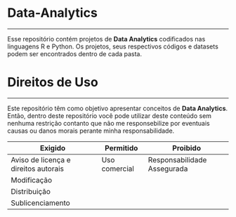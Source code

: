 # Data-Analytics
***
Esse repositório contém projetos de **Data Analytics** codificados nas linguagens R e Python. Os projetos, seus respectivos códigos e datasets podem ser encontrados dentro de cada pasta.

# Direitos de Uso
***
Este repositório têm como objetivo apresentar conceitos de **Data Analytics**. Então, dentro deste repositório você pode utilizar deste conteúdo sem nenhuma restrição contanto que não me responsebilize por eventuais causas ou danos morais perante minha responsabilidade.	

Exigido | Permitido | Proibido
--- | --- | ---
Aviso de licença e direitos autorais | Uso comercial | Responsabilidade Assegurada
 | Modificação | 	
 | Distribuição | 	
 | Sublicenciamento | 	

